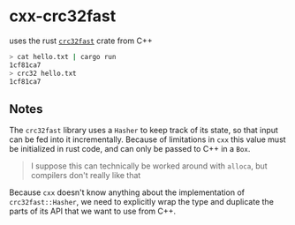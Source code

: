 # cxx-crc32fast

uses the rust [`crc32fast`](https://docs.rs/crc32fast/latest/crc32fast/index.html) crate from C++

```sh
> cat hello.txt | cargo run
1cf81ca7
> crc32 hello.txt
1cf81ca7
```

## Notes

The `crc32fast` library uses a `Hasher` to keep track of its state, so that input can be fed into it incrementally. Because of limitations in `cxx` this value must be initialized in rust code, and can only be passed to C++ in a `Box`.

> I suppose this can technically be worked around with `alloca`, but compilers don't really like that

Because `cxx` doesn't know anything about the implementation of `crc32fast::Hasher`, we need to explicitly wrap the type and duplicate the parts of its API that we want to use from C++.
